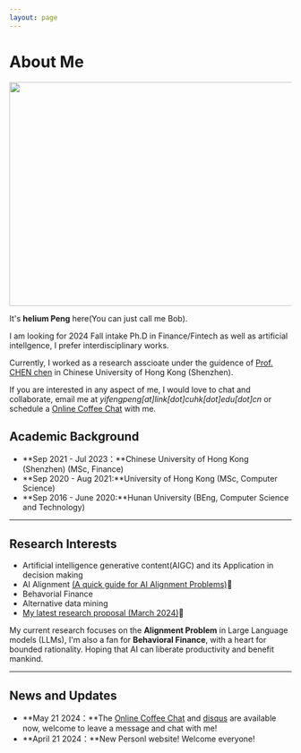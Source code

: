 ```yaml
---
layout: page
---
```


# About Me

<img src="https://heliumpeng.github.io/images/主页个人照.jpg" class="floatpic" width="600" height="400">

It's **helium Peng** here(You can just call me Bob).

I am looking for 2024 Fall intake Ph.D in Finance/Fintech as well as artificial intellgence, I prefer interdisciplinary works. 

Currently, I worked as a research asscioate under the guidence of [Prof. CHEN chen](https://myweb.cuhk.edu.cn/chenchen2020) in Chinese University of Hong Kong (Shenzhen).

If you are interested in any aspect of me, I would love to chat and collaborate, email me at *yifengpeng[at]link[dot]cuhk[dot]edu[dot]cn* or schedule a [Online Coffee Chat](https://calendly.com/heliumbob/how-about-an-online-coffee-with-helium) with me.

## Academic Background

- **Sep 2021 - Jul 2023：**Chinese University of Hong Kong (Shenzhen) (MSc, Finance)
- **Sep 2020 - Aug 2021:**University of Hong Kong (MSc, Computer Science)
- **Sep 2016 - June 2020:**Hunan University (BEng, Computer Science and Technology)

---

## Research Interests

- Artificial intelligence generative content(AIGC) and its Application in decision making
- AI Alignment [(A quick guide for AI Alignment Problems)](https://alignmentsurvey.com/)🔗
- Behavorial Finance
- Alternative data mining
- [My latest research proposal (March 2024)](https://heliumpeng.github.io/file/Peng-RP-2024.3.pdf)🔗

My current research focuses on the **Alignment Problem** in Large Language models (LLMs), I'm also a fan for **Behavioral Finance**, with a heart for bounded rationality. Hoping that AI can liberate productivity and benefit mankind.

---

## News and Updates
- **May 21 2024：**The [Online Coffee Chat](https://calendly.com/heliumbob/how-about-an-online-coffee-with-helium) and [disqus](https://heliumpeng.github.io/blogs/) are available now, welcome to leave a message and chat with me!
- **April 21 2024：**New Personl website! Welcome everyone!


<!-- <blockquote class="twitter-tweet"><p lang="en" dir="ltr">Thrilled to be an AAAI-UC Scholar at <a href="https://twitter.com/hashtag/AAAI24?src=hash&amp;ref_src=twsrc%5Etfw">#AAAI24</a>, thanks to <a href="https://twitter.com/hashtag/AAAI?src=hash&amp;ref_src=twsrc%5Etfw">#AAAI</a> &amp; <a href="https://twitter.com/hashtag/GoogleExploreCSR?src=hash&amp;ref_src=twsrc%5Etfw">#GoogleExploreCSR</a> for the sponsorship. Grateful for the knowledge gained and new friendships formed.<br><br>Wonderful trip in Vancouver. Looking forward to staying connected with all.<a href="https://twitter.com/hashtag/AAAI24?src=hash&amp;ref_src=twsrc%5Etfw">#AAAI24</a> <a href="https://twitter.com/hashtag/Vancouver?src=hash&amp;ref_src=twsrc%5Etfw">#Vancouver</a> <a href="https://twitter.com/hashtag/GoogleExploreCSR?src=hash&amp;ref_src=twsrc%5Etfw">#GoogleExploreCSR</a> <a href="https://t.co/wUQUp8XlSM">pic.twitter.com/wUQUp8XlSM</a></p>&mdash; Hanlin CAI (seeking a PhD position 2025) (@lancecai2002) <a href="https://twitter.com/lancecai2002/status/1762210025173344260?ref_src=twsrc%5Etfw">February 26, 2024</a></blockquote> <script async src="https://platform.twitter.com/widgets.js" charset="utf-8"></script> -->

